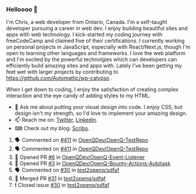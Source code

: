 ### Helloooo 👋

I'm Chris, a web developer from Ontario, Canada. I'm a self-taught developer pursuing a career in web dev. I enjoy building beautiful sites and apps with web technology.
I kick-started my coding journey with freeCodeCamp and claimed five of their certifications.  I currently working on personal projects in JavaScript, especially with React/Next.js, though I'm open to learning other languages and frameworks. I love the web platform and I'm excited by the powerful technolgies which can developers can efficiently build amazing sites and apps with. Lately I've been getting my feet wet with larger projects by contributing to https://github.com/Automattic/wp-calypso .

When I get down to coding, I enjoy the satisfaction of creating complex interaction and the eye candy of adding styles to my HTML. 

- 💬 Ask me about putting your visual design into code. I enjoy CSS, but design isn't my strength, so I'd love to implement your amazing design.
- 📫 Reach me on: [Twitter](https://twitter.com/Christo28120856), [Linkedin](https://www.linkedin.com/in/christopher-stevers-07b9a5204/).
- ⌨ Check out my blog: [Scribo](https://christopherstevers.cf).
<!--
**Christopher-Stevers/Christopher-Stevers** is a ✨ _special_ ✨ repository because its `README.md` (this file) appears on your GitHub profile.

Here are some ideas to get you started:

- 🔭 I’m currently working on ...
- 🌱 I’m currently learning ...
- 👯 I’m looking to collaborate on ...
- 🤔 I’m looking for help with ...
- 😄 Pronouns: ...
- ⚡ Fun fact: ...
-->

<!--START_SECTION:activity-->
1. 🗣 Commented on [#411](https://github.com/OpenQDev/OpenQ-TestRepo/issues/411) in [OpenQDev/OpenQ-TestRepo](https://github.com/OpenQDev/OpenQ-TestRepo)
2. 🗣 Commented on [#411](https://github.com/OpenQDev/OpenQ-TestRepo/issues/411) in [OpenQDev/OpenQ-TestRepo](https://github.com/OpenQDev/OpenQ-TestRepo)
3. 💪 Opened PR [#6](https://github.com/OpenQDev/OpenQ-Event-Listener/pull/6) in [OpenQDev/OpenQ-Event-Listener](https://github.com/OpenQDev/OpenQ-Event-Listener)
4. 💪 Opened PR [#3](https://github.com/OpenQDev/OpenQ-Bounty-Actions-Autotask/pull/3) in [OpenQDev/OpenQ-Bounty-Actions-Autotask](https://github.com/OpenQDev/OpenQ-Bounty-Actions-Autotask)
5. 🗣 Commented on [#30](https://github.com/test2openq/sdfaf/issues/30) in [test2openq/sdfaf](https://github.com/test2openq/sdfaf)
6. 🎉 Merged PR [#31](https://github.com/test2openq/sdfaf/pull/31) in [test2openq/sdfaf](https://github.com/test2openq/sdfaf)
7. ❗️ Closed issue [#30](https://github.com/test2openq/sdfaf/issues/30) in [test2openq/sdfaf](https://github.com/test2openq/sdfaf)
<!--END_SECTION:activity-->
